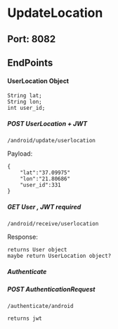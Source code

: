 # UpdateLocation


<h2>Port: 8082</h2>


<h2>EndPoints</h2>


<h4>UserLocation Object</h4>

    String lat;
    String lon;
    int user_id;



<h5>POST UserLocation + JWT </h5>

    /android/update/userlocation
    
   Payload:
   
   
    {
        "lat":"37.09975"
        "lon":"21.80686"
        "user_id":331
    }
    
<h5>GET User , JWT required </h5>

    /android/receive/userlocation
    
   Response:
    
    returns User object
    maybe return UserLocation object?
    
<h5>Authenticate</h5>

<h5>POST AuthenticationRequest </h5>

    /authenticate/android
    
    returns jwt


    
   
